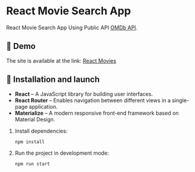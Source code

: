 # React Movie Search App

React Movie Search App Using Public API [OMDb API](https://www.omdbapi.com/).

## 🚀 Demo

The site is available at the link: [React Movies](https://vitaliygalata1986.github.io/react-movies/)

## 🔧 Installation and launch

- **React** – A JavaScript library for building user interfaces.  
- **React Router** – Enables navigation between different views in a single-page application.  
- **Materialize** – A modern responsive front-end framework based on Material Design. 

1. Install dependencies:

   ```sh
   npm install

   ```

2. Run the project in development mode:
   ```sh
   npm run start

   ```
